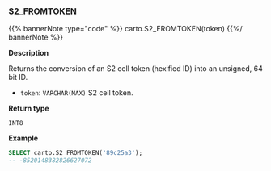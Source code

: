 ### S2_FROMTOKEN

{{% bannerNote type="code" %}}
carto.S2_FROMTOKEN(token)
{{%/ bannerNote %}}

**Description**

Returns the conversion of an S2 cell token (hexified ID) into an unsigned, 64 bit ID.

* `token`: `VARCHAR(MAX)` S2 cell token.

**Return type**

`INT8`

**Example**

```sql
SELECT carto.S2_FROMTOKEN('89c25a3');
-- -8520148382826627072
```